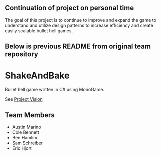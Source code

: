 ## Continuation of project on personal time

The goal of this project is to continue to improve and expand the game to understand and utilize design patterns to increase efficiency and create easily scalable bullet hell games.

## Below is previous README from original team repository

# ShakeAndBake

Bullet hell game written in C# using MonoGame.

See [Project Vision](ProjectVision.md)

## Team Members
* Austin Marino
* Cole Bennett
* Ben Hamlim
* Sam Schreiber
* Eric Hjort
